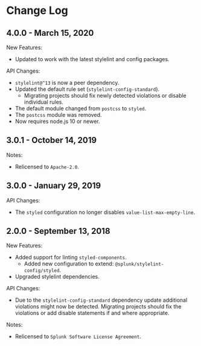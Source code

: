 Change Log
============

4.0.0 - March 15, 2020
----------
New Features:
* Updated to work with the latest stylelint and config packages.

API Changes:
* `stylelint@^13` is now a peer dependency.
* Updated the default rule set (`stylelint-config-standard`).
    * Migrating projects should fix newly detected violations or disable individual rules.
* The default module changed from `postcss` to `styled`.
* The `postcss` module was removed.
* Now requires node.js 10 or newer.

3.0.1 - October 14, 2019
----------
Notes:
* Relicensed to `Apache-2.0`.

3.0.0 - January 29, 2019
----------
API Changes:
* The `styled` configuration no longer disables `value-list-max-empty-line`.

2.0.0 - September 13, 2018
----------
New Features:
* Added support for linting `styled-components`.
    * Added new configuration to extend: `@splunk/stylelint-config/styled`.
* Upgraded stylelint dependencies.

API Changes:
* Due to the `stylelint-config-standard` dependency update additional violations might now
be detected. Migrating projects should fix the violations or add disable statements if
and where appropriate.

Notes:
* Relicensed to `Splunk Software License Agreement`.
